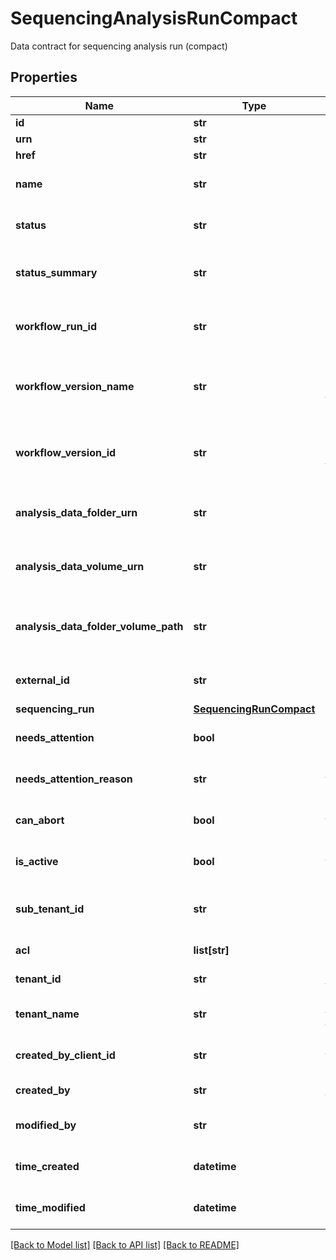 # SequencingAnalysisRunCompact

Data contract for sequencing analysis run (compact)
## Properties
Name | Type | Description | Notes
------------ | ------------- | ------------- | -------------
**id** | **str** | Unique object ID | [optional] 
**urn** | **str** | URN of the object | [optional] 
**href** | **str** | HREF to the object | [optional] 
**name** | **str** | Name of the sequencing analysis run | [optional] 
**status** | **str** | Status of the sequencing analysis run | [optional] 
**status_summary** | **str** | Summary of the status associated with the analysis run | [optional] 
**workflow_run_id** | **str** | Id of the associated WorkflowRun of the sequencing analysis run on WES | [optional] 
**workflow_version_name** | **str** | The name of the associated WorkflowVersion of the sequencing analysis run on WES | [optional] 
**workflow_version_id** | **str** | The id of the associated WorkflowVersion of the sequencing analysis run on WES | [optional] 
**analysis_data_folder_urn** | **str** | Urn of AnalysisDataFolder of the sequencing analysis run on GDS | [optional] 
**analysis_data_volume_urn** | **str** | Urn of AnalysisDataVolume of the sequencing analysis run on GDS | [optional] 
**analysis_data_folder_volume_path** | **str** | Combination of GDS volume and path of AnalysisDataFolder of the sequencing analysis run | [optional] 
**external_id** | **str** | External ID of the sequencing analysis run | [optional] 
**sequencing_run** | [**SequencingRunCompact**](SequencingRunCompact.md) |  | [optional] 
**needs_attention** | **bool** | Indicates with value &#39;true&#39; if the analysis run needs attention | [optional] 
**needs_attention_reason** | **str** | Detail reason why the analysis run needs attention | [optional] 
**can_abort** | **bool** | Indicates whether the analysis run can be aborted or not | [optional] 
**is_active** | **bool** | Indicates whether the analysis run is active or not | [optional] 
**sub_tenant_id** | **str** | Organizational or Workgroup ID. If neither are present, User ID. | [optional] 
**acl** | **list[str]** | Access control list of the object | [optional] 
**tenant_id** | **str** | Unique identifier for the resource tenant | [optional] 
**tenant_name** | **str** | Unique tenant name for the resource tenant | [optional] 
**created_by_client_id** | **str** | ClientId that created the resource (bssh, stratus...) | [optional] 
**created_by** | **str** | User that created the resource | [optional] 
**modified_by** | **str** | User that last modified the resource | [optional] 
**time_created** | **datetime** | Time (in UTC) the resource was created | [optional] 
**time_modified** | **datetime** | Time (in UTC) the resource was modified | [optional] 

[[Back to Model list]](../README.md#documentation-for-models) [[Back to API list]](../README.md#documentation-for-api-endpoints) [[Back to README]](../README.md)


